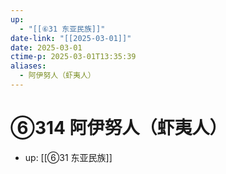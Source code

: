 ```yaml
---
up:
  - "[[⑥31 东亚民族]]"
date-link: "[[2025-03-01]]"
date: 2025-03-01
ctime-p: 2025-03-01T13:35:39
aliases:
  - 阿伊努人（虾夷人）
---
```


# ⑥314 阿伊努人（虾夷人）

- up: [[⑥31 东亚民族]]
